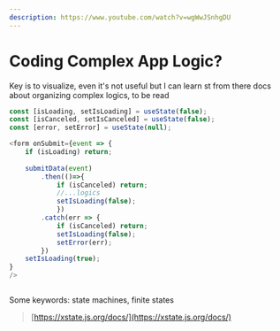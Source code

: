 ```yaml
---
description: https://www.youtube.com/watch?v=wgWwJSnhgDU
---
```


# Coding Complex App Logic?

Key is to visualize, even it's not useful but I can learn st from there docs about organizing complex logics, to be read



```javascript
const [isLoading, setIsLoading] = useState(false);
const [isCanceled, setIsCanceled] = useState(false);
const [error, setError] = useState(null);

<form onSubmit={event => {
    if (isLoading) return;
    
    submitData(event)
        .then(()=>{
            if (isCanceled) return;
            //...logics
            setIsLoading(false);
            })
        .catch(err => {
            if (isCanceled) return;
            setIsLoading(false);
            setError(err);
        })
    setIsLoading(true);
}
/>
```

```javascript
```

Some keywords: state machines, finite states

> [https://xstate.js.org/docs/](https://xstate.js.org/docs/)
